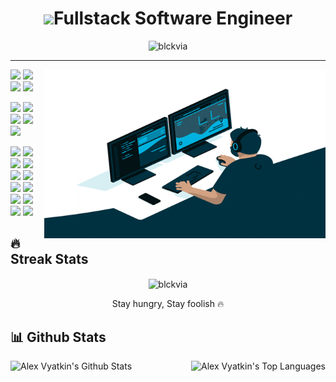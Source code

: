 <h1 align="center"><img src="https://media.giphy.com/media/hvRJCLFzcasrR4ia7z/giphy.gif" width="28">Fullstack Software Engineer</h1>
 <a href="https://github.com/blckvia"> </a>

<p align="center">
  <img src="https://readme-typing-svg.herokuapp.com/?font=code&color=1AF761&vCenter=true&lines=Full+Stack+%7C%7C+Front+End+%7C%7C+Back+End;React+%7C%7C+NodeJs+%7C%7C+Django+%7C%7C+MongoDB;Golang+%7C%7C+Python+%7C%7C+TypeScript+%7C%7C+JavaScript;Learning+Things+Every+Day;Never+Stop+Learning" alt="blckvia">
</p>
<hr/>

<img align="right" alt="GIF" src="blckvia.gif" width="450" height="270" />

![](https://img.shields.io/badge/Language-Golang-informational?style=flat&logo=golang&logoColor=white&color=3bac3a)
![](https://img.shields.io/badge/Language-Python-informational?style=flat&logo=python&logoColor=white&color=3bac3a)
![](https://img.shields.io/badge/Language-JavaScript-informational?style=flat&logo=javascript&logoColor=white&color=3bac3a)
![](https://img.shields.io/badge/Language-TypeScript-informational?style=flat&logo=typescript&logoColor=white&color=3bac3a)

![](https://img.shields.io/badge/Framework-Django-informational?style=flat&logo=django&logoColor=white&color=3bac3a)
![](https://img.shields.io/badge/Language-DRF-informational?style=flat&logo=django&logoColor=white&color=3bac3a)
![](https://img.shields.io/badge/Framework-React-informational?style=flat&logo=react&logoColor=white&color=3bac3a)
![](https://img.shields.io/badge/Framework-NodeJs-informational?style=flat&logo=Node.js&logoColor=white&color=3bac3a)
![](https://img.shields.io/badge/Framework-ExpressJs-informational?style=flat&logo=Express&logoColor=white&color=3bac3a)



![](https://img.shields.io/badge/CI/CD-Github_Action-informational?style=flat&logo=github&logoColor=white&color=3bac3a)
![](https://img.shields.io/badge/CI/CD-Circle_CI-informational?style=flat&logo=circleci&logoColor=white&color=3bac3a)
![](https://img.shields.io/badge/RestApi-GraphQL-informational?style=flat&logo=graphql&logoColor=white&color=3bac3a)
![](https://img.shields.io/badge/Database-PostgreSQL-informational?style=flat&logo=postgresql&logoColor=white&color=3bac3a)
![](https://img.shields.io/badge/Database-MySQL-informational?style=flat&logo=mysql&logoColor=white&color=3bac3a)
![](https://img.shields.io/badge/Database-MongoDB-informational?style=flat&logo=mongodb&logoColor=white&color=3bac3a)
![](https://img.shields.io/badge/Database-Sqlite-informational?style=flat&logo=sqlite&logoColor=white&color=3bac3a)
![](https://img.shields.io/badge/Shell-Bash-informational?style=flat&logo=gnu-bash&logoColor=white&color=3bac3a)
![](https://img.shields.io/badge/Tools-Docker-informational?style=flat&logo=docker&logoColor=white&color=3bac3a)
![](https://img.shields.io/badge/Cloud-Digital_Ocean-informational?style=flat&logo=digitalocean&logoColor=white&color=3bac3a)
![](https://img.shields.io/badge/Cloud-AWS-informational?style=flat&logo=Amazon&logoColor=white&color=3bac3a)
![](https://img.shields.io/badge/Cloud-Azure-informational?style=flat&logo=Azure&logoColor=white&color=3bac3a)

## 🔥 Streak Stats

<p align="center">
	<img align="center" src="https://github-readme-streak-stats.herokuapp.com/?user=blckvia&theme=tokyonight_duo&hide_border=true" alt="blckvia" />
  <p align="center"> Stay hungry, Stay foolish 🔥 </p>
</p>

## 📊 Github Stats

<img align="left" alt="Alex Vyatkin's Github Stats" src="https://github-readme-stats.vercel.app/api?username=blckvia&theme=cobalt&count_private=true&include_all_commits=true" height="170px"/>

<img align="right" alt="Alex Vyatkin's Top Languages" src="https://github-readme-stats.vercel.app/api/top-langs/?username=blckvia&hide=Jupyter%20Notebook&layout=compact&langs_count=8&theme=cobalt&hide_border=false&exclude_repo=DeepLearningSchool,blckvia.github.io" height="170px"/>
